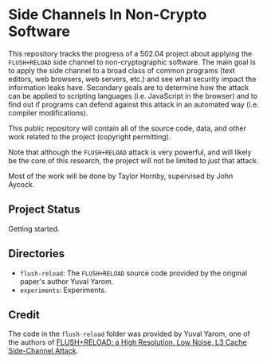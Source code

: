 Side Channels In Non-Crypto Software
=====================================

This repository tracks the progress of a 502.04 project about applying the
`FLUSH+RELOAD` side channel to non-cryptographic software. The main goal is to
apply the side channel to a broad class of common programs (text editors, web
browsers, web servers, etc.) and see what security impact the information leaks
have. Secondary goals are to determine how the attack can be applied to
scripting languages (i.e. JavaScript in the browser) and to find out if programs
can defend against this attack in an automated way (i.e. compiler
modifications).

This public repository will contain all of the source code, data, and other work
related to the project (copyright permitting).

Note that although the `FLUSH+RELOAD` attack is very powerful, and will likely
be the core of this research, the project will not be limited to *just* that
attack.

Most of the work will be done by Taylor Hornby, supervised by John Aycock.

Project Status
--------------

Getting started.

Directories
-----------

- `flush-reload`: The `FLUSH+RELOAD` source code provided by the original paper's
  author Yuval Yarom.
- `experiments`: Experiments.

Credit
------

The code in the `flush-reload` folder was provided by Yuval Yarom, one of the
authors of [FLUSH+RELOAD: a High Resolution, Low Noise, L3 Cache Side-Channel
Attack](https://eprint.iacr.org/2013/448.pdf).
